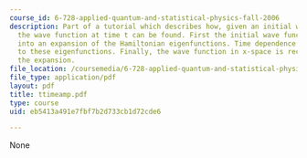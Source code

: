 ```yaml
---
course_id: 6-728-applied-quantum-and-statistical-physics-fall-2006
description: Part of a tutorial which describes how, given an initial wave function,
  the wave function at time t can be found. First the initial wave function is decomposed
  into an expansion of the Hamiltonian eigenfunctions. Time dependence is then applied
  to these eigenfunctions. Finally, the wave function in x-space is recreated from
  the expansion.
file_location: /coursemedia/6-728-applied-quantum-and-statistical-physics-fall-2006/eb5413a491e7fbf7b2d733cb1d72cde6_ttimeamp.pdf
file_type: application/pdf
layout: pdf
title: ttimeamp.pdf
type: course
uid: eb5413a491e7fbf7b2d733cb1d72cde6

---
```

None